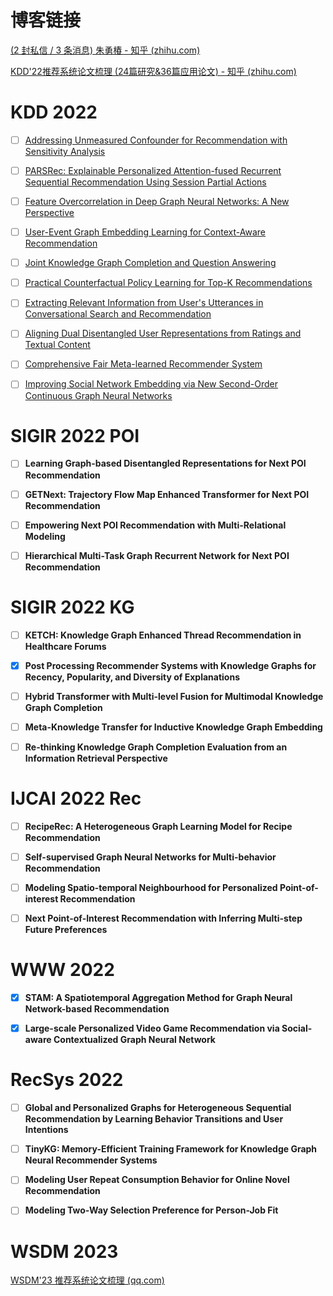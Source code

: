 # 博客链接

[(2 封私信 / 3 条消息) 朱勇椿 - 知乎 (zhihu.com)](https://www.zhihu.com/people/zhu-yong-chun-88/posts)

[KDD'22推荐系统论文梳理 (24篇研究&36篇应用论文) - 知乎 (zhihu.com)](https://zhuanlan.zhihu.com/p/550813024)



# KDD 2022

- [ ] [Addressing Unmeasured Confounder for Recommendation with Sensitivity Analysis](https://dl.acm.org/doi/10.1145/3534678.3539240)
- [ ] [PARSRec: Explainable Personalized Attention-fused Recurrent Sequential Recommendation Using Session Partial Actions](https://dl.acm.org/doi/10.1145/3534678.3539432)
- [ ] [Feature Overcorrelation in Deep Graph Neural Networks: A New Perspective](https://dl.acm.org/doi/10.1145/3534678.3539445)
- [ ] [User-Event Graph Embedding Learning for Context-Aware Recommendation](https://dl.acm.org/doi/10.1145/3534678.3539458)
- [ ] [Joint Knowledge Graph Completion and Question Answering](https://dl.acm.org/doi/10.1145/3534678.3539289)
- [ ] [Practical Counterfactual Policy Learning for Top-K Recommendations](https://dl.acm.org/doi/10.1145/3534678.3539295)
- [ ] [Extracting Relevant Information from User's Utterances in Conversational Search and Recommendation](https://dl.acm.org/doi/10.1145/3534678.3539471)
- [ ] [Aligning Dual Disentangled User Representations from Ratings and Textual Content](https://dl.acm.org/doi/10.1145/3534678.3539474)
- [ ] [Comprehensive Fair Meta-learned Recommender System](https://dl.acm.org/doi/10.1145/3534678.3539269)
- [ ] [Improving Social Network Embedding via New Second-Order Continuous Graph Neural Networks](https://dl.acm.org/doi/10.1145/3534678.3539415)



# SIGIR 2022 POI

- [ ] **Learning Graph-based Disentangled Representations for Next POI Recommendation**
- [ ] **GETNext: Trajectory Flow Map Enhanced Transformer for Next POI Recommendation**

- [ ] **Empowering Next POI Recommendation with Multi-Relational Modeling**

- [ ] **Hierarchical Multi-Task Graph Recurrent Network for Next POI Recommendation**





# SIGIR 2022 KG

- [ ] **KETCH: Knowledge Graph Enhanced Thread Recommendation in Healthcare Forums**

- [x] **Post Processing Recommender Systems with Knowledge Graphs for Recency, Popularity, and Diversity of Explanations**
- [ ] **Hybrid Transformer with Multi-level Fusion for Multimodal Knowledge Graph Completion**

- [ ] **Meta-Knowledge Transfer for Inductive Knowledge Graph Embedding**
- [ ] **Re-thinking Knowledge Graph Completion Evaluation from an Information Retrieval Perspective**



# IJCAI 2022 Rec

- [ ] **RecipeRec: A Heterogeneous Graph Learning Model for Recipe Recommendation**

- [ ] **Self-supervised Graph Neural Networks for Multi-behavior Recommendation**
- [ ] **Modeling Spatio-temporal Neighbourhood for Personalized Point-of-interest Recommendation**
- [ ] **Next Point-of-Interest Recommendation with Inferring Multi-step Future Preferences**



# WWW 2022

- [x] **STAM: A Spatiotemporal Aggregation Method for Graph Neural Network-based Recommendation**
- [x] **Large-scale Personalized Video Game Recommendation via Social-aware Contextualized Graph Neural Network**



# RecSys 2022

- [ ] **Global and Personalized Graphs for Heterogeneous Sequential Recommendation by Learning Behavior Transitions and User Intentions**

- [ ] **TinyKG: Memory-Efficient Training Framework for Knowledge Graph Neural Recommender Systems**

- [ ] **Modeling User Repeat Consumption Behavior for Online Novel Recommendation**

- [ ] **Modeling Two-Way Selection Preference for Person-Job Fit**



# WSDM 2023

[WSDM'23 推荐系统论文梳理 (qq.com)](https://mp.weixin.qq.com/s/-8n8x3cCII9nnOq2-X2-Fg)
